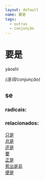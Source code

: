 ```yaml
--- 
layout: default
name: 要是 
tags: 
  - outras
  - conjunção
--- 
```

# 要是 
yàoshì  
 
*(连词/conjunção)*  
## se 
### radicais: 
### relacionados: 
[只是](/zhengshidu/hsk3/只是)  
[总是](/zhengshidu/hsk3/总是)  
[还是](/zhengshidu/hsk1/还是)  
[要](/zhengshidu/hsk1/要)  
[正是](/zhengshidu/hsk2/正是)  
[惹出是非](/zhengshidu/outras/惹出是非)  
[便是](/zhengshidu/hsk6/便是)  
